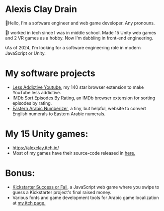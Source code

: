 # Alexis Clay Drain
👋Hello, I'm a software engineer and web game developer. Any pronouns.  

🌱I worked in tech since I was in middle school. Made 15 Unity web games and 2 VR games as a hobby. Now I'm dabbling in front-end engineering.  

📞As of 2024, I'm looking for a software engineering role in modern JavaScript or Unity.  

# My software projects
- [Less Addictive Youtube](https://github.com/AlexisDrain/Less-Addictive-YouTube), my 140 star browser extension to make YouTube less addictive.
- [IMDb Sort Episodes By Rating](https://github.com/AlexisDrain/IMDb-Sort-Episodes-By-Rating), an IMDb browser extension for sorting episodes by rating.  
- [Eastern Arabic Numberizer](https://github.com/AlexisDrain/ArabicNumberizer/), a tiny, but helpful, website to convert English numerals to Eastern Arabic numerals.

# My 15 Unity games:  
- https://alexclay.itch.io/  
- Most of my games have their source-code released in [here.](https://github.com/AlexisDrain?tab=repositories)

# Bonus:
- [Kickstarter Success or Fail,](https://github.com/AlexisDrain/Kickstarter-Success-or-Fail) a JavaScript web game where you swipe to guess a Kickstarter project's final raised money.
- Various fonts and game development tools for Arabic game localization at [my itch page.](https://alexclay.itch.io/)
